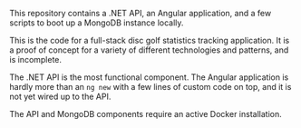 This repository contains a .NET API, an Angular application, and a few scripts to boot up a MongoDB instance locally.

This is the code for a full-stack disc golf statistics tracking application. It is a proof of concept for a variety of different technologies and patterns, and is incomplete.

The .NET API is the most functional component. The Angular application is hardly more than an `ng new` with a few lines of custom code on top, and it is not yet wired up to the API.

The API and MongoDB components require an active Docker installation.